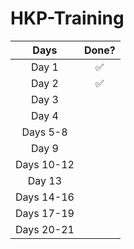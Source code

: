 # HKP-Training
| Days       | Done? |
|:------------:|:-------:|
| Day 1      |   ✅    |
| Day 2      |   ✅    |
| Day 3      |       |
| Day 4      |       |
| Days 5-8   |       |
| Day 9      |       |
| Days 10-12 |       |
| Day 13     |       |
| Days 14-16 |       |
| Days 17-19 |       |
| Days 20-21 |       |

